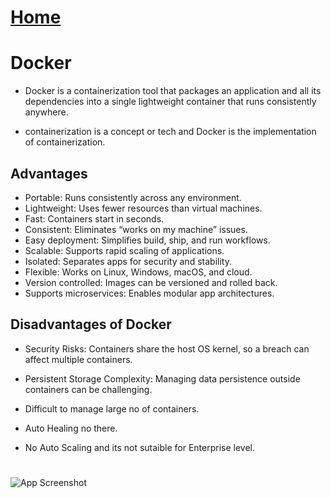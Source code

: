 # [Home](README.md)

# Docker

- Docker is a containerization tool that packages an application and all its dependencies into a single lightweight container that runs consistently anywhere.

- containerization is a concept or tech and Docker is the implementation of containerization.




## Advantages

-  Portable: Runs consistently across any environment.
- Lightweight: Uses fewer resources than virtual machines.
- Fast: Containers start in seconds.
- Consistent: Eliminates “works on my machine” issues.
- Easy deployment: Simplifies build, ship, and run workflows.
- Scalable: Supports rapid scaling of applications.
- Isolated: Separates apps for security and stability.
- Flexible: Works on Linux, Windows, macOS, and cloud.
- Version controlled: Images can be versioned and rolled back.
- Supports microservices: Enables modular app architectures.




## Disadvantages of Docker

- Security Risks: Containers share the host OS kernel, so a breach can affect multiple containers.

- Persistent Storage Complexity: Managing data persistence outside containers can be challenging.
 - Difficult to manage large no of containers.
 - Auto Healing no there.
- No Auto Scaling and its not sutaible for Enterprise level. 

#

![App Screenshot](https://miro.medium.com/v2/resize:fit:1400/0*SPCr5zXp8jw9Mfk8.png)










